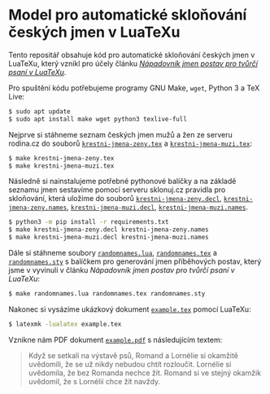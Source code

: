# Model pro automatické skloňování českých jmen v LuaTeXu

Tento repositář obsahuje kód pro automatické skloňování českých jmen v LuaTeXu,
který vznikl pro účely článku [*Nápadovník jmen postav pro tvůrčí psaní v
LuaTeXu*][1].

Pro spuštění kódu potřebujeme programy GNU Make, `wget`, Python 3 a TeX Live:

``` bash
$ sudo apt update
$ sudo apt install make wget python3 texlive-full
```

Nejprve si stáhneme seznam českých jmen mužů a žen ze serveru rodina.cz
do souborů [`krestni-jmena-zeny.tex`][6] a [`krestni-jmena-muzi.tex`][7]:

``` bash
$ make krestni-jmena-zeny.tex
$ make krestni-jmena-muzi.tex
```

Následně si nainstalujeme potřebné pythonové balíčky a na základě seznamu
jmen sestavíme pomocí serveru sklonuj.cz pravidla pro skloňování, která
uložíme do souborů [`krestni-jmena-zeny.decl`][2],
[`krestni-jmena-zeny.names`][3], [`krestni-jmena-muzi.decl`][4],
[`krestni-jmena-muzi.names`][5].

``` bash
$ python3 -m pip install -r requirements.txt
$ make krestni-jmena-zeny.decl krestni-jmena-zeny.names
$ make krestni-jmena-muzi.decl krestni-jmena-muzi.names
```

Dále si stáhneme soubory [`randomnames.lua`][10], [`randomnames.tex`][11] a
[`randomnames.sty`][12] s balíčkem pro generování jmen příběhových postav,
který jsme v vyvinuli v článku *Nápadovník jmen postav pro tvůrčí psaní v
LuaTeXu*:

``` bash
$ make randomnames.lua randomnames.tex randomnames.sty
```

Nakonec si vysázíme ukázkový dokument [`example.tex`][8] pomocí LuaTeXu:

``` bash
$ latexmk -lualatex example.tex
```

Vznikne nám PDF dokument [`example.pdf`][9] s následujícím textem:

> Když se setkali na výstavě psů, Romand a Lornélie si okamžitě uvědomili, že
> se už nikdy nebudou chtít rozloučit. Lornélie si uvědomila, že bez Romanda
> nechce žít. Romand si ve stejný okamžik uvědomil, že s Lornélií chce žít
> navždy.

 [1]:  https://github.com/witiko/character-name-generator-for-creative-writing-in-luatex
 [2]:  https://github.com/xvrabcov/declension_names/releases/download/krestni-jmena-zeny.decl
 [3]:  https://github.com/xvrabcov/declension_names/releases/download/krestni-jmena-zeny.names
 [4]:  https://github.com/xvrabcov/declension_names/releases/download/krestni-jmena-muzi.decl
 [5]:  https://github.com/xvrabcov/declension_names/releases/download/krestni-jmena-muzi.names
 [6]:  https://github.com/witiko/character-name-generator-for-creative-writing-in-luatex/releases/download/krestni-jmena-zeny.tex
 [7]:  https://github.com/witiko/character-name-generator-for-creative-writing-in-luatex/releases/download/krestni-jmena-muzi.tex
 [8]:  https://github.com/xvrabcov/declension_names/blob/example/example.tex
 [9]:  https://github.com/xvrabcov/declension_names/releases/download/example.pdf
 [10]: https://github.com/witiko/character-name-generator-for-creative-writing-in-luatex/releases/download/latest/randomnames.lua
 [11]: https://github.com/witiko/character-name-generator-for-creative-writing-in-luatex/releases/download/latest/randomnames.tex
 [12]: https://github.com/witiko/character-name-generator-for-creative-writing-in-luatex/releases/download/latest/randomnames.sty

